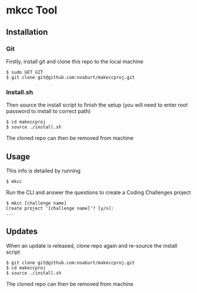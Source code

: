 
# mkcc Tool

## Installation

### Git

Firstly, install git and clone this repo to the local machine
```
$ sudo GET GIT
$ git clone git@github.com:noaburt/makeccproj.git
```

### Install.sh

Then source the install script to finish the setup
(you will need to enter root password to install to correct path)
```
$ cd makeccproj
$ source ./install.sh
```
The cloned repo can then be removed from machine

## Usage

This info is detailed by running
```
$ mkcc
```

Run the CLI and answer the questions to create a Coding Challenges project
```
$ mkcc [challenge name]
Create project '[challenge name]'? [y/n]:
...
```

## Updates

When an update is released, clone repo again and re-source the install script
```
$ git clone git@github.com:noaburt/makeccproj.git
$ cd makeccproj
$ source ./install.sh
```
The cloned repo can then be removed from machine